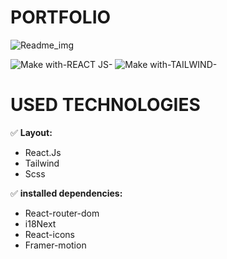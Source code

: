 # PORTFOLIO


![Readme_img](https://github.com/FrancoUrsino/PortFolio_ReactJs/assets/115008041/208a2621-5df8-4c49-937e-b847f6fd08c2)

![Make with-REACT JS-](https://github.com/FrancoUrsino/PortFolio_ReactJs/assets/115008041/1c69f2ab-858f-4e49-a876-473adeb60837)
![Make with-TAILWIND-](https://github.com/FrancoUrsino/PortFolio_ReactJs/assets/115008041/1a7f86bb-d926-4669-97e7-cc9b30b2a580)

# USED TECHNOLOGIES
✅ **Layout:**
- React.Js
- Tailwind
- Scss

✅ **installed dependencies:**
- React-router-dom
- i18Next
- React-icons
- Framer-motion
